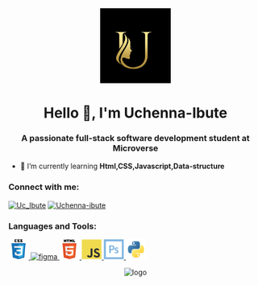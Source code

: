 <div align="center">

  <img src="img/letter.jpg" alt="logo" width="140"  height="auto" />
  <br/>

</div>
<h1 align="center">Hello 👋, I'm Uchenna-Ibute</h1>
<h3 align="center">A passionate full-stack software development student at Microverse</h3>

- 🌱 I’m currently learning **Html,CSS,Javascript,Data-structure**

<h3 align="left">Connect with me:</h3>
<p align="left">
<a href="https://twitter.com/Uc_Ibute" target="blank"><img align="center" src="https://raw.githubusercontent.com/rahuldkjain/github-profile-readme-generator/master/src/images/icons/Social/twitter.svg" alt="Uc_Ibute" height="30" width="40" /></a>
<a href="https://www.linkedin.com/in/uchenna-ibute-0101b1262/" target="blank"><img align="center" src="https://raw.githubusercontent.com/rahuldkjain/github-profile-readme-generator/master/src/images/icons/Social/linked-in-alt.svg" alt="Uchenna-ibute" height="30" width="40" /></a>
</p>

<h3 align="left">Languages and Tools:</h3>
<p align="left"> <a href="https://www.w3schools.com/css/" target="_blank" rel="noreferrer"> <img src="https://raw.githubusercontent.com/devicons/devicon/master/icons/css3/css3-original-wordmark.svg" alt="css3" width="40" height="40"/> </a> <a href="https://www.figma.com/" target="_blank" rel="noreferrer"> <img src="https://www.vectorlogo.zone/logos/figma/figma-icon.svg" alt="figma" width="40" height="40"/> </a> <a href="https://www.w3.org/html/" target="_blank" rel="noreferrer"> <img src="https://raw.githubusercontent.com/devicons/devicon/master/icons/html5/html5-original-wordmark.svg" alt="html5" width="40" height="40"/> </a> <a href="https://developer.mozilla.org/en-US/docs/Web/JavaScript" target="_blank" rel="noreferrer"> <img src="https://raw.githubusercontent.com/devicons/devicon/master/icons/javascript/javascript-original.svg" alt="javascript" width="40" height="40"/> </a> <a href="https://www.photoshop.com/en" target="_blank" rel="noreferrer"> <img src="https://raw.githubusercontent.com/devicons/devicon/master/icons/photoshop/photoshop-line.svg" alt="photoshop" width="40" height="40"/> </a> <a href="https://www.python.org" target="_blank" rel="noreferrer"> <img src="https://raw.githubusercontent.com/devicons/devicon/master/icons/python/python-original.svg" alt="python" width="40" height="40"/> </a> </p>

<div align="center">

  <img src="https://www.canva.com/design/DAFYfVjwyxQ/DcjYda32H4B48N-gEjYsbA/edit?utm_content=DAFYfVjwyxQ&utm_campaign=designshare&utm_medium=link2&utm_source=sharebutton" alt="logo" width="140"  height="auto" />
  <br/>

</div>
